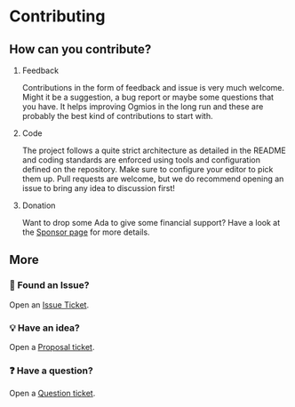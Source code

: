 # Contributing

## How can you contribute?

1. Feedback

   Contributions in the form of feedback and issue is very much welcome. Might it be a suggestion, a bug report or maybe some questions that you have. It helps improving Ogmios in the long run and these are probably the best kind of contributions to start with.


2. Code

   The project follows a quite strict architecture as detailed in the README and coding standards are enforced using tools and configuration defined on the repository. Make sure to configure your editor to pick them up. Pull requests are welcome, but we do recommend opening an issue to bring any idea to discussion first!


3. Donation

   Want to drop some Ada to give some financial support? Have a look at the [Sponsor page](https://github.com/cardano-community/koios-java-client/blob/master/SPONSORS.md) for more details.


## More

### :bug: Found an Issue?

Open an [Issue Ticket](https://github.com/cardano-community/koios-java-client/issues/new?template=bug.md).

### :bulb: Have an idea?

Open a [Proposal ticket](https://github.com/cardano-community/koios-java-client/issues/new?template=idea.md).

### :question: Have a question?

Open a [Question ticket](https://github.com/cardano-community/koios-java-client/issues/new).